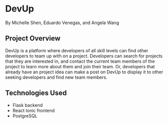 # DevUp
By Michelle Shen, Eduardo Venegas, and Angela Wang

## Project Overview
DevUp is a platform where developers of all skill levels can find other developers to team up with on a project. Developers can search for projects that they are interested in, and contact the current team members of the project to learn more about them and join their team. Or, developers that already have an project idea can make a post on DevUp to display it to other seeking developers and find new team members.

## Technologies Used
- Flask backend
- React Ionic frontend
- PostgreSQL

